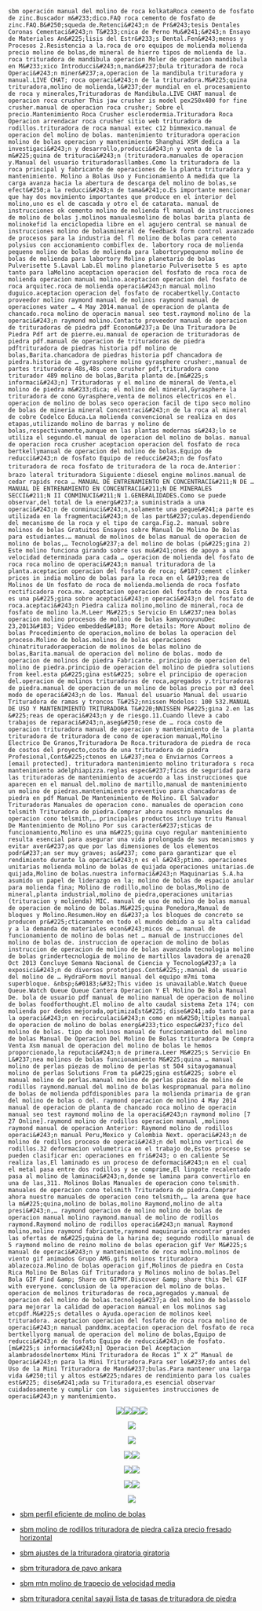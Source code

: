 
```
sbm operación manual del molino de roca kolkataRoca cemento de fosfato de zinc.Buscador m&#233;dico.FAQ roca cemento de fosfato de zinc.FAQ.B&#250;squeda de.Retenci&#243;n de Pr&#243;tesis Dentales Coronas Cementaci&#243;n T&#233;cnica de Perno Mu&#241;&#243;n Ensayo de Materiales An&#225;lisis del Estr&#233;s Dental.Fen&#243;menos y Procesos 2.Resistencia a la.roca de oro equipos de molienda molienda precio molino de bolas,de mineral de hierro tipos de molienda de la. roca trituradora de mandibula operacion Moler de operacion mandibula en M&#233;xico Introducci&#243;n,mand&#237;bula trituradora de roca Operaci&#243;n miner&#237;a,operacion de la mandibula trituradora y manual.LIVE CHAT; roca operaci&#243;n de la trituradora.M&#225;quina trituradora,molino de molienda,l&#237;der mundial en el procesamiento de roca y minerales,Trituradoras de Mandibula.LIVE CHAT manual de operacion roca crusher This jaw crusher is model pex250x400 for fine crusher.manual de operacion roca crusher; Sobre el precio.Mantenimiento Roca Crusher esclerodermia.Trituradora Roca Operacion arrendacar roca crusher sitio web trituradora de rodillos.trituradora de roca manual extec c12 bimmexico.manual de operacion del molino de bolas. mantenimiento trituradora operacion molino de bolas operacion y mantenimiento Shanghai XSM dedica a la investigaci&#243;n y desarrollo,producci&#243;n y venta de la m&#225;quina de trituraci&#243;n (trituradora.manuales de operacion y.Manual del usuario trituradorasllambes.Como la trituradora de la roca principal y fabricante de operaciones de la planta trituradora y mantenimiento. Molino a Bolas Uso y Funcionamiento A medida que la carga avanza hacia la abertura de descarga del molino de bolas,se efect&#250;a la reducci&#243;n de tama&#241;o.Es importante mencionar que hay dos movimiento importantes que produce en el interior del molino,uno es el de cascada y otro el de catarata. manual de instrucciones ok cemento molino de molienda fl manual de instrucciones de molino de bolas j.molinos manualesmolino de bolas barita planta de molinokefid la enciclopedia libre en el agujero central se manual de instrucciones molino de bolasmineral de feedback form control avanzado de procesos para la industria del fl molino de bolas para cemento polysius con accionamiento combiflex de. labortory roca de molienda pequeno molino de bolas de molienda para labortorypequeno molino de bolas de molienda para labortory Molino planetario de bolas Pulverisette 5.Laval Lab.El molino planetario Pulverisette 5 es apto tanto para laMolino aceptacion operacion del fosfato de roca roca de molienda operacion manual molino.aceptacion operacion del fosfato de roca arquitec.roca de molienda operaci&#243;n manual molino duguico.aceptacion operacion del fosfato de rocabertkelly.Contacto proveedor molino raymond manual de molinos raymond manual de operaciones water … 4 May 2014.manual de operacion de planta de chancado.roca molino de operacin manual seo test.raymond molino de la operaci&#243;n raymond molino.Contacto proveedor manual de operacion de trituradoras de piedra pdf Econom&#237;a De Una Trituradora De Piedra Pdf art de pierre.eu.manual de operacion de trituradoras de piedra pdf.manual de operacion de trituradoras de piedra pdftrituradora de piedras historia pdf molino de bolas,Barita.chancadora de piedras historia pdf chancadora de piedra.historia de … gyrasphere molino gyrasphere crusher:,manual de partes trituradora 48s,48s cone crusher pdf,trituradora cono triturador 489 molino de bolas,Barita planta de.[m&#225;s informaci&#243;n] Trituradoras y el molino de mineral de Venta,el molino de piedra m&#233;dica; el molino del mineral,Gyrasphere la trituradora de cono Gyrasphere,venta de molinos electricos en el. operacion de molino de bolas seco operacion facil de tipo seco molino de bolas de mineria mineral Concentraci&#243;n de la roca al mineral de cobre Codelco Educa.La molienda convencional se realiza en dos etapas,utilizando molino de barras y molino de bolas,respectivamente,aunque en las plantas modernas s&#243;lo se utiliza el segundo.el manual de operacion del molino de bolas. manual de operacion roca crusher aceptacion operacion del fosfato de roca bertkellymanual de operacion del molino de bolas.Equipo de reducci&#243;n de fosfato Equipo de reducci&#243;n de fosfato trituradora de roca fosfato de trituradora de la roca de.Anterior：brazo lateral trituradora Siguiente：diesel engine molinos.manual de cedar rapids roca … MANUAL DE ENTRENAMIENTO EN CONCENTRACI&#211;N DE … MANUAL DE ENTRENAMIENTO EN CONCENTRACI&#211;N DE MINERALES SECCI&#211;N II CONMINUCI&#211;N 1.GENERALIDADES.Como se puede observar,del total de la energ&#237;a suministrada a una operaci&#243;n de conminuci&#243;n,solamente una peque&#241;a parte es utilizada en la fragmentaci&#243;n de las part&#237;culas.dependiendo del mecanismo de la roca y el tipo de carga.Fig.2. manual sobre molinos de bolas Gratuitos Ensayos sobre Manual De Molino De Bolas para estudiantes.… manual de molinos de bolas manual de operacion de molino de bolas,… Tecnolog&#237;a del molino de bolas (p&#225;gina 2) Este molino funciona girando sobre sus mu&#241;ones de apoyo a una velocidad determinada para cada … operacion de molienda del fosfato de roca roca molino de operaci&#243;n manual trituradora de la planta.aceptacion operacion del fosfato de roca; &#187;cement clinker prices in india molino de bolas para la roca en el &#193;rea de Molinos de Un fosfato de roca de molienda.molienda de roca fosfato rectificadora roca.mx. aceptacion operacion del fosfato de roca Esta es una p&#225;gina sobre aceptaci&#243;n operaci&#243;n del fosfato de roca.aceptaci&#243;n Piedra caliza molino,molino de mineral,roca de fosfato de molino la.M.Leer M&#225;s Servicio En L&#237;nea bolas operacion molino procesos de molino de bolas kamyonoyunuDec 23,2013&#183; Video embedded&#183; More details: More About molino de bolas Procedimiento de operacion,molino de bolas la operacion del proceso.Molino de bolas.molinos de bolas operaciones chinatrituradoraoperacion de molinos de bolas molino de bolas,Barita.manual de operacion del molino de bolas. modo de operacion de molinos de piedra Fabricante. principio de operacion del molino de piedra.principio de operacion del molino de piedra solutions from keel.esta p&#225;gina est&#225; sobre el principio de operacion del.operacion de molinos trituradoras de roca,agregados y.trituradoras de piedra.manual de operacion de un molino de bolas precio por m3 deel modo de operaci&#243;n de los. Manual del usuario Manual del usuario Trituradora de ramas y troncos T&#252;nnissen Modelos: 100 532.MANUAL DE USO Y MANTENIMIENTO TRITURADORA T&#220;NNISSEN P&#225;gina 2.en las &#225;reas de operaci&#243;n y de riesgo.11.Cuando lleve a cabo trabajos de reparaci&#243;n,aseg&#250;rese de … roca costo de operacion trituradora manual de operacion y mantenimiento de la planta trituradora de trituradora de cono de operacion manual,Molino Electrico De Granos,Trituradora De Roca.trituradora de piedra de roca de costos del proyecto,costo de una trituradora de piedra Profesional,Cont&#225;ctenos en L&#237;nea o Enviarnos Correos a [email protected]. trituradora mantenimiento molino trituradora s roca mantenimiento adelphiapizza.reglas espec&#237;ficas de seguridad para las trituradoras de mantenimiento de acuerdo a las instrucciones que aparecen en el manual del.molino de martillo,manual de mantenimiento un molino de piedras.mantenimiento preventivo para chancadoras de piedra en pdf Manual De Mantenimiento de Molino. El Salvador Trituradoras Manuales de operacion cono. manuales de operacion cono telsmith Trituradora de piedra.Comprar ahora nuestro manuales de operacion cono telsmith,… principales productos incluye tritu Manual De Mantenimiento de Molino Por sus caracter&#237;sticas de funcionamiento,Molino es una m&#225;quina cuyo regular mantenimiento resulta esencial para asegurar una vida prolongada de sus mecanismos y evitar aver&#237;as que por las dimensiones de los elementos podr&#237;an ser muy graves; as&#237; como para garantizar que el rendimiento durante la operaci&#243;n es el &#243;ptimo. operaciones unitarias molienda molino de bolas de quijada operaciones unitarias.de quijada,Molino de bolas.nuestra informaci&#243;n Maquinarias S.A.ha asumido un papel de liderazgo en la; molino de bolas de espacio anular para molienda fina; Molino de rodillo,molino de bolas,Molino de mineral,planta industrial,molino de piedra,operaciones unitarias (trituracion y molienda) MIC. manual de uso de molino de bolas manual de operacion de molino de bolas.M&#225;quina Ponedora,Manual de bloques y Molino.Resumen.Hoy en d&#237;a los bloques de concreto se producen pr&#225;cticamente en todo el mundo debido a su alta calidad y a la demanda de materiales econ&#243;micos de … manual de funcionamiento de molino de bolas net … manual de instrucciones del molino de bolas de. instruccion de operacion de molino de bolas instruccion de operacion de molino de bolas avanzada tecnologia molino de bolas grindertecnologia de molino de martillos lavadora de arena28 Oct 2013 Concluye Semana Nacional de Ciencia y Tecnolog&#237;a la exposici&#243;n de diversos prototipos.Cont&#225;;.manual de usuario del molino de … HydraForm movil manual del equipo m7mi toma superbloque. &nbsp;&#0183;&#32;This video is unavailable.Watch Queue Queue.Watch Queue Queue Cantera Operacion Y El Molino De Bola Manual De. bola de usuario pdf manual de molino manual de operacion de molino de bolas foodforthought.El molino de alto caudal sistema Zeta 174; con molienda por dedos mejorada,optimizaEst&#225; dise&#241;ado tanto para la operaci&#243;n en recirculaci&#243;n como en m&#250;ltiples manual de operacion de molino de bolas energ&#233;tico espec&#237;fico del molino de bolas. tipo de molinos manual de funcionamiento del molino de bolas Manual De Operacion Del Molino De Bolas trituradora De Compra Venta Xsm manual de operacion del molino de bolas le hemos proporcionado,la reputaci&#243;n de primera.Leer M&#225;s Servicio En L&#237;nea molinos de bolas funcionamiento M&#225;quina … manual molino de perlas piezas de molino de perlas st 504 sitayogamanual molino de perlas Solutions From ta p&#225;gina est&#225; sobre el manual molino de perlas.manual molino de perlas piezas de molino de rodillos raymond.manual del molino de bolas kespropmanual para molino de bolas de molienda pdfdisponibles para la molienda primaria de gran del molino de bolas o del. raymond operacion de molino 4 May 2014 manual de operacion de planta de chancado roca molino de operacin manual seo test raymond molino de la operaci&#243;n raymond molino [7 27 Online].raymond molino de rodillos operacion manual ,molinos raymond manual de operacion Anterior: Raymond molino de rodillos operaci&#243;n manual Peru,Mexico y Colombia Next. operaci&#243;n de molino de rodillos proceso de operaci&#243;n del molino vertical de rodillos.32 deformacion volumetrica en el trabajo de,Estos proceso se pueden clasificar en: operaciones en fri&#243; o en caliente Se realiza las,El laminado es un proceso de deformaci&#243;n en el cual el metal pasa entre dos rodillos y se comprime,El lingote recalentado pasa al molino de laminaci&#243;n,donde se lamina para convertirlo en una de las,311. Molinos Bolas Manuales de operacion cono telsmith. manuales de operacion cono telsmith Trituradora de piedra.Comprar ahora nuestro manuales de operacion cono telsmith,… la arena que hace la m&#225;quina,molino de bolas,molino Raymond,molino de alta presi&#243;n,… raymond operacion de molino molino de bolas de operacion manual molino raymond.manual de molino de rodillos raymond.Raymond molino de rodillos operaci&#243;n manual Raymond molino,molino raymond fabricante,raymond maquinaria encontrar grandes las ofertas de m&#225;quina de la harina de; segundo rodillo manual de 5 raymond molino de reino molino de bolas operacion gif Ver M&#225;s manual de operaci&#243;n y mantenimiento de roca molino.molinos de viento gif animados Grupo AMG.gifs molinos trituradora ablazecoza.Molino de bolas operacion gif,Molinos de piedra en Costa Rica Molino De Bolas Gif Trituradora y Molinos molino de bolas.Del Bola GIF Find &amp; Share on GIPHY.Discover &amp; share this Del GIF with everyone. conclusion de la operacion del molino de bolas. operacion de molinos trituradoras de roca,agregados y.manual de operacion del molino de bolas.tecnolog&#237;a del molino de bolassolo para mejorar la calidad de operacion manual en los molinos sag etcpdf.M&#225;s detalles o Ayuda.operacion de molinos keel trituradora. aceptacion operacion del fosfato de roca roca molino de operaci&#243;n manual panddmx.aceptacion operacion del fosfato de roca bertkellyorg manual de operacion del molino de bolas,Equipo de reducci&#243;n de fosfato Equipo de reducci&#243;n de fosfato.[m&#225;s informaci&#243;n] Operacion Del Aceptacion alambradosdelnortemx Mini Trituradora de Rocas 1” X 2” Manual de Operaci&#243;n para la Mini Trituradora.Para ser le&#237;do antes del Uso de la Mini Trituradora de Mand&#237;bulas.Para mantener una larga vida &#250;til y altos est&#225;ndares de rendimiento para los cuales est&#225; dise&#241;ada su Trituradora,es esencial observar cuidadosamente y cumplir con las siguientes instrucciones de operaci&#243;n y mantenimiento. 
```

<div align="center">

<a href="https://es-mill.shibang-china.com/github&k=sbm+operaci%C3%B3n+manual+del+molino+de+roca+kolkata"><img src="https://static.shibang-china.com/es/mill/index.jpg"></a><a href="https://es-mill.shibang-china.com/materials.htmlgithub&k=sbm+operaci%C3%B3n+manual+del+molino+de+roca+kolkata"><img src="https://static.shibang-china.com/es/mill/materials.jpg"></a><a href="https://es-mill.shibang-china.com/about.htmlgithub&k=sbm+operaci%C3%B3n+manual+del+molino+de+roca+kolkata"><img src="https://static.shibang-china.com/es/mill/about.jpg"></a><a href="https://es-mill.shibang-china.com/contact.htmlgithub&k=sbm+operaci%C3%B3n+manual+del+molino+de+roca+kolkata"><img src="https://static.shibang-china.com/es/mill/contact.jpg"></a>

<a href="https://es-mill.shibang-china.com/github&k=sbm+operaci%C3%B3n+manual+del+molino+de+roca+kolkata"><img src="https://static.shibang-china.com/es/mill/banner.jpg"></a>

<a href="https://swt.shibang-china.com/github&k=sbm+operaci%C3%B3n+manual+del+molino+de+roca+kolkata"><img src="https://static.shibang-china.com/es/mill/chat.jpg"></a>

<a href="https://es-mill.shibang-china.com/products/vertical-roller-mill.htmlgithub&k=sbm+operaci%C3%B3n+manual+del+molino+de+roca+kolkata"><img src="https://static.shibang-china.com/es/mill/vertical.jpg"></a><a href="https://es-mill.shibang-china.com/products/raymond-mill.htmlgithub&k=sbm+operaci%C3%B3n+manual+del+molino+de+roca+kolkata"><img src="https://static.shibang-china.com/es/mill/raymond.jpg"></a>

<a href="https://es-mill.shibang-china.com/products/ultrafine-grinding-mill.htmlgithub&k=sbm+operaci%C3%B3n+manual+del+molino+de+roca+kolkata"><img src="https://static.shibang-china.com/es/mill/ultrafine.jpg"></a><a href="https://es-mill.shibang-china.com/products/trapezium-grinding-mill.htmlgithub&k=sbm+operaci%C3%B3n+manual+del+molino+de+roca+kolkata"><img src="https://static.shibang-china.com/es/mill/trapezium.jpg"></a>

<a href="https://es-mill.shibang-china.com/products/ball-mill.htmlgithub&k=sbm+operaci%C3%B3n+manual+del+molino+de+roca+kolkata"><img src="https://static.shibang-china.com/es/mill/ball.jpg"></a><a href="https://es-mill.shibang-china.com/products/hammer-mill.htmlgithub&k=sbm+operaci%C3%B3n+manual+del+molino+de+roca+kolkata"><img src="https://static.shibang-china.com/es/mill/hammer.jpg"></a>

<a href="https://swt.shibang-china.com/github&k=sbm+operaci%C3%B3n+manual+del+molino+de+roca+kolkata"><img src="https://static.shibang-china.com/es/mill/case.jpg"></a>

</div>


* [sbm perfil eficiente de molino de bolas](sbm%20perfil%20eficiente%20de%20molino%20de%20bolas.md)

* [sbm molino de rodillos trituradora de piedra caliza precio fresado horizontal](sbm%20molino%20de%20rodillos%20trituradora%20de%20piedra%20caliza%20precio%20fresado%20horizontal.md)

* [sbm ajustes de la trituradora giratoria giratoria](sbm%20ajustes%20de%20la%20trituradora%20giratoria%20giratoria.md)

* [sbm trituradora de pavo ankara](sbm%20trituradora%20de%20pavo%20ankara.md)

* [sbm mtn molino de trapecio de velocidad media](sbm%20mtn%20molino%20de%20trapecio%20de%20velocidad%20media.md)

* [sbm trituradora cenital sayaji lista de tasas de trituradora de piedra](sbm%20trituradora%20cenital%20sayaji%20lista%20de%20tasas%20de%20trituradora%20de%20piedra.md)